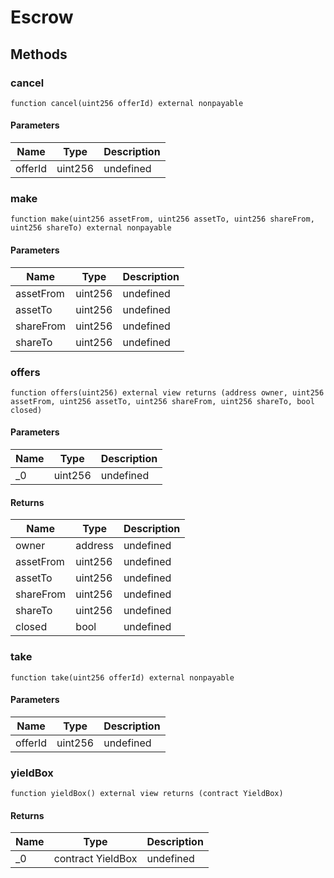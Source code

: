# Escrow









## Methods

### cancel

```solidity
function cancel(uint256 offerId) external nonpayable
```





#### Parameters

| Name | Type | Description |
|---|---|---|
| offerId | uint256 | undefined |

### make

```solidity
function make(uint256 assetFrom, uint256 assetTo, uint256 shareFrom, uint256 shareTo) external nonpayable
```





#### Parameters

| Name | Type | Description |
|---|---|---|
| assetFrom | uint256 | undefined |
| assetTo | uint256 | undefined |
| shareFrom | uint256 | undefined |
| shareTo | uint256 | undefined |

### offers

```solidity
function offers(uint256) external view returns (address owner, uint256 assetFrom, uint256 assetTo, uint256 shareFrom, uint256 shareTo, bool closed)
```





#### Parameters

| Name | Type | Description |
|---|---|---|
| _0 | uint256 | undefined |

#### Returns

| Name | Type | Description |
|---|---|---|
| owner | address | undefined |
| assetFrom | uint256 | undefined |
| assetTo | uint256 | undefined |
| shareFrom | uint256 | undefined |
| shareTo | uint256 | undefined |
| closed | bool | undefined |

### take

```solidity
function take(uint256 offerId) external nonpayable
```





#### Parameters

| Name | Type | Description |
|---|---|---|
| offerId | uint256 | undefined |

### yieldBox

```solidity
function yieldBox() external view returns (contract YieldBox)
```






#### Returns

| Name | Type | Description |
|---|---|---|
| _0 | contract YieldBox | undefined |




